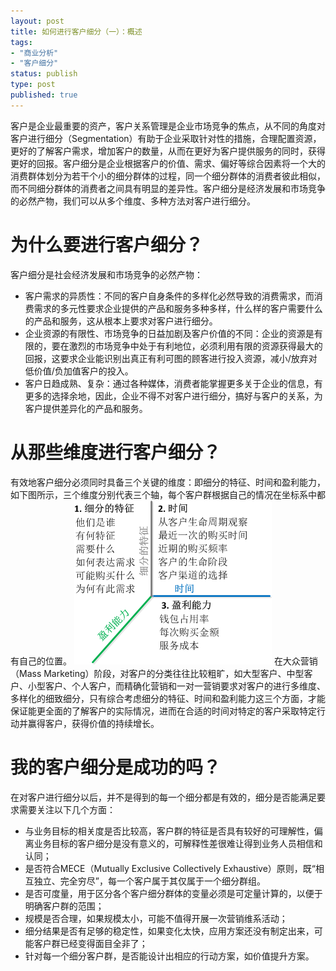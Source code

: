 ```yaml
--- 
layout: post
title: 如何进行客户细分（一）：概述
tags: 
- "商业分析"
- "客户细分"
status: publish
type: post
published: true
---
```

客户是企业最重要的资产，客户关系管理是企业市场竞争的焦点，从不同的角度对客户进行细分（Segmentation）有助于企业采取针对性的措施，合理配置资源，更好的了解客户需求，增加客户的数量，从而在更好为客户提供服务的同时，获得更好的回报。客户细分是企业根据客户的价值、需求、偏好等综合因素将一个大的消费群体划分为若干个小的细分群体的过程，同一个细分群体的消费者彼此相似，而不同细分群体的消费者之间具有明显的差异性。客户细分是经济发展和市场竞争的必然产物，我们可以从多个维度、多种方法对客户进行细分。

# 为什么要进行客户细分？ #
客户细分是社会经济发展和市场竞争的必然产物：
<ul>
	<li>客户需求的异质性：不同的客户自身条件的多样化必然导致的消费需求，而消费需求的多元性要求企业提供的产品和服务多种多样，什么样的客户需要什么的产品和服务，这从根本上要求对客户进行细分。</li>
	<li>企业资源的有限性、市场竞争的日益加剧及客户价值的不同：企业的资源是有限的，要在激烈的市场竞争中处于有利地位，必须利用有限的资源获得最大的回报，这要求企业能识别出真正有利可图的顾客进行投入资源，减小/放弃对低价值/负加值客户的投入。</li>
	<li>客户日趋成熟、复杂：通过各种媒体，消费者能掌握更多关于企业的信息，有更多的选择余地，因此，企业不得不对客户进行细分，搞好与客户的关系，为客户提供差异化的产品和服务。</li>
</ul>

# 从那些维度进行客户细分？ #
有效地客户细分必须同时具备三个关键的维度：即细分的特征、时间和盈利能力，如下图所示，三个维度分别代表三个轴，每个客户群根据自己的情况在坐标系中都有自己的位置。
![客户细分维度](/upload/pic/2010-08-17-customer-segment_dim.png "")
在大众营销（Mass Marketing）阶段，对客户的分类往往比较粗旷，如大型客户、中型客户、小型客户、个人客户，而精确化营销和一对一营销要求对客户的进行多维度、多样化的细致细分，只有综合考虑细分的特征、时间和盈利能力这三个方面，才能保证能更全面的了解客户的实际情况，进而在合适的时间对特定的客户采取特定行动并赢得客户，获得价值的持续增长。

# 我的客户细分是成功的吗？ #
在对客户进行细分以后，并不是得到的每一个细分都是有效的，细分是否能满足要求需要关注以下几个方面：
<ul>
	<li>与业务目标的相关度是否比较高，客户群的特征是否具有较好的可理解性，偏离业务目标的客户细分是没有意义的，可解释性差很难让得到业务人员相信和认同；</li>
	<li>是否符合MECE（Mutually Exclusive Collectively Exhaustive）原则，既“相互独立、完全穷尽”，每一个客户属于其仅属于一个细分群组。</li>
	<li>是否可度量，用于区分各个客户细分群体的变量必须是可定量计算的，以便于明确客户群的范围；</li>
	<li>规模是否合理，如果规模太小，可能不值得开展一次营销维系活动；</li>
	<li>细分结果是否有足够的稳定性，如果变化太快，应用方案还没有制定出来，可能客户群已经变得面目全非了；</li>
	<li>针对每一个细分客户群，是否能设计出相应的行动方案，如价值提升方案。</li>
</ul>